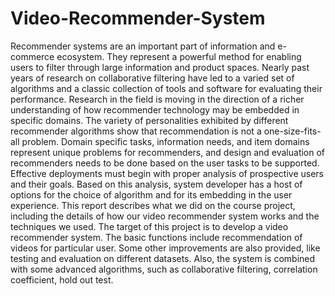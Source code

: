 # Video-Recommender-System
Recommender systems are an important part of information and e-commerce ecosystem. They represent a powerful method for enabling users to filter through large information and product spaces. Nearly past years of research on collaborative filtering have led to a varied set of algorithms and a classic collection of tools and software for evaluating their performance. Research in the field is moving in the direction of a richer understanding of how recommender technology may be embedded in specific domains. The variety of personalities exhibited by different recommender algorithms show that recommendation is not a one-size-fits-all problem. Domain specific tasks, information needs, and item domains represent unique problems for recommenders, and design and evaluation of recommenders needs to be done based on the user tasks to be supported. Effective deployments must begin with proper analysis of prospective users and their goals. Based on this analysis, system developer has a host of options for the choice of algorithm and for its embedding in the user experience. This report describes what we did on the course project, including the details of how our video recommender system works and the techniques we used. The target of this project is to develop a video recommender system. The basic functions include recommendation of videos for particular user. Some other improvements are also provided, like testing and evaluation on different datasets. Also, the system is combined with some advanced algorithms, such as collaborative filtering, correlation coefficient, hold out test.
